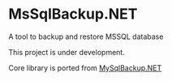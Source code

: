 # MsSqlBackup.NET
A tool to backup and restore MSSQL database

This project is under development.

Core library is ported from [MySqlBackup.NET](https://github.com/MySqlBackupNET/MySqlBackup.Net)
